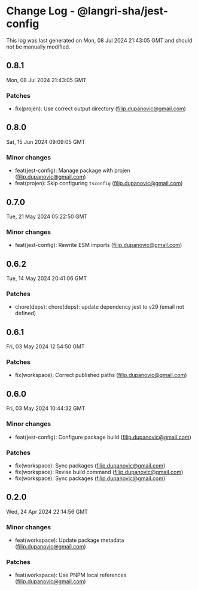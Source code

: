 # Change Log - @langri-sha/jest-config

This log was last generated on Mon, 08 Jul 2024 21:43:05 GMT and should not be manually modified.

<!-- Start content -->

## 0.8.1

Mon, 08 Jul 2024 21:43:05 GMT

### Patches

- fix(projen): Use correct output directory (filip.dupanovic@gmail.com)

## 0.8.0

Sat, 15 Jun 2024 09:09:05 GMT

### Minor changes

- feat(jest-config): Manage package with projen (filip.dupanovic@gmail.com)
- feat(projen): Skip configuring `tsconfig` (filip.dupanovic@gmail.com)

## 0.7.0

Tue, 21 May 2024 05:22:50 GMT

### Minor changes

- feat(jest-config): Rewrite ESM imports (filip.dupanovic@gmail.com)

## 0.6.2

Tue, 14 May 2024 20:41:06 GMT

### Patches

- chore(deps): chore(deps): update dependency jest to v29 (email not defined)

## 0.6.1

Fri, 03 May 2024 12:54:50 GMT

### Patches

- fix(workspace): Correct published paths (filip.dupanovic@gmail.com)

## 0.6.0

Fri, 03 May 2024 10:44:32 GMT

### Minor changes

- feat(jest-config): Configure package build (filip.dupanovic@gmail.com)

### Patches

- fix(workspace): Sync packages (filip.dupanovic@gmail.com)
- fix(workspace): Revise build command (filip.dupanovic@gmail.com)
- fix(workspace): Sync packages (filip.dupanovic@gmail.com)

## 0.2.0

Wed, 24 Apr 2024 22:14:56 GMT

### Minor changes

- feat(workspace): Update package metadata (filip.dupanovic@gmail.com)

### Patches

- feat(workspace): Use PNPM local references (filip.dupanovic@gmail.com)

